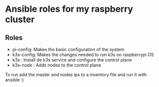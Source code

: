 # Ansible roles for my raspberry cluster

## Roles
 - pi-config: Makes the basic configuration of the system
 - k3s-config: Makes the changes needed to run k3s on raspberrypi OS
 - k3s : Install de k3s service and configure the control plane
 - k3s-node : Adds nodes to the control plane 

To run add the master and nodes ips to a inventory file and run it with ansible :)
